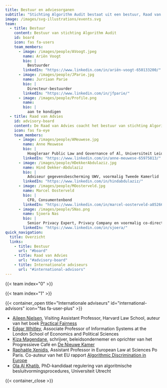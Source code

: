 ```yaml
---
title: Bestuur en adviesorganen
subtitle: "Stichting Algorithm Audit bestaat uit een bestuur, Raad van Advies (RvA) en groep internationale adviseurs."
image: /images/svg-illustrations/events.svg
team:
  - title: Bestuur
    content: Bestuur van stichting Algorithm Audit
    id: board
    icon: fas fa-users
    team_members:
      - image: /images/people/AVoogt.jpeg
        name: Ariën Voogt
        bio: |
          Bestuurder
        linkedIn: "https://www.linkedin.com/in/ariën-voogt-650133200/"
      - image: /images/people/JParie.jpg
        name: Jurriaan Parie
        bio: |
          Directeur-bestuurder
        linkedIn: "https://www.linkedin.com/in/jfparie/"
      - image: /images/people/Profile.png
        name:
        bio: |
          aan te kondigen
  - title: Raad van Advies
    id: advisory-board
    content: De Raad van Advies coacht het bestuur van stichting Algorithm Audit over governance en strategie van de organisatie.
    icon: fas fa-eye
    team_members:
      - image: /images/people/AMeuwese.jpg
        name: Anne Meuwese
        bio: |
          Hoogleraar Public Law and Governance of Al, Universiteit Leiden
        linkedIn: "https://www.linkedin.com/in/anne-meuwese-65975813/"
      - image: /images/people/HDekkerAbdulaziz.jpg
        name: Hind Dekker-Abdulaziz
        bio: |
          Adviseur gegevensbescherming UWV, voormalig Tweede Kamerlid 
        linkedIn: "https://www.linkedin.com/in/hindabdulaziz/"
      - image: /images/people/MOosterveld.jpg
        name: Marcel Oosterveld
        bio: |
          CFO, Consumentenbond
        linkedIn: "https://www.linkedin.com/in/marcel-oosterveld-a852663/"
      - image: /images/people/SNas.png
        name: Sjoera Nas
        bio: |
          Senior Privacy Expert, Privacy Company en voormalig co-directeur Bits of Freedom
        linkedIn: "https://www.linkedin.com/in/sjoera/"
quick_navigation:
  title: Overzicht
  links:
    - title: Bestuur
      url: "#board"
    - title: Raad van Advies
      url: "#advisory-board"
    - title: Internationale adviseurs
      url: "#international-advisors"
---
```


{{< team index="0" >}}

{{< team index="1" >}}

{{< container_open title="Internationale adviseurs" id="international-advisors" icon="fas fa-user-plus" >}}

- <a href="https://hls.harvard.edu/faculty/aileen-nielsen/" target="_blank">Aileen Nielsen</a>, Visiting Assistant Professor, Harvard Law School, auteur van het boek <a href="https://www.oreilly.com/library/view/practical-fairness/9781492075721/" target="_blank">Practical Fairness</a>
- <a href="https://www.lse.ac.uk/management/people/academic-staff/ewhitley" target="_blank">Edgar Whitley</a>, Associate Professor of Information Systems at the London School of Economics and Political Sciences
- <a href="https://www.kizamagendane.nl/" target="_blank">Kiza Magendane</a>, schrijver, beleidsondernemer en oprichter van het Progressieve Café en <a href="https://www.denieuwekamer.nl" target="_blank">De Nieuwe Kamer</a>
- <a href="https://www.sciencespo.fr/ecole-droit/en/xenidis-raphaele/" target="_blank">Raphaële Xenidis</a>, Assistant Professor in European Law at Sciences Po Paris. Co-auteur van het EU rapport <a href="https://op.europa.eu/en/publication-detail/-/publication/082f1dbc-821d-11eb-9ac9-01aa75ed71a1" target="_blank">Algorithmic Discrimination in Europe</a>
- <a href="https://www.uu.nl/staff/OAAlKhatib" target="_blank">Ola Al Khatib</a>, PhD-kandidaat regulering van algoritmische besluitvormingsprocedures, Universiteit Utrecht

{{< container_close >}}